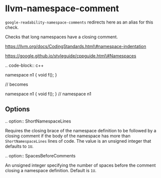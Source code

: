 llvm-namespace-comment
======================

`google-readability-namespace-comments` redirects here as an alias for
this check.

Checks that long namespaces have a closing comment.

https://llvm.org/docs/CodingStandards.html\#namespace-indentation

https://google.github.io/styleguide/cppguide.html\#Namespaces

.. code-block:: c++

namespace n1 { void f(); }

// becomes

namespace n1 { void f(); } // namespace n1

Options
-------

.. option:: ShortNamespaceLines

Requires the closing brace of the namespace definition to be followed by
a closing comment if the body of the namespace has more than
`ShortNamespaceLines` lines of code. The value is an unsigned integer
that defaults to `1U`.

.. option:: SpacesBeforeComments

An unsigned integer specifying the number of spaces before the comment
closing a namespace definition. Default is `1U`.
